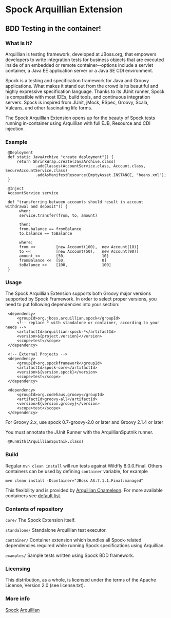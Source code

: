 # Spock Arquillian Extension 

## BDD Testing in the container!

### What is it?

Arquillian is testing framework, developed at JBoss.org, that empowers
developers to write integration tests for business objects that are executed
inside of an embedded or remote container--options include a servlet
container, a Java EE application server or a Java SE CDI environment.

Spock is a testing and specification framework for Java and Groovy applications. 
What makes it stand out from the crowd is its beautiful and highly expressive specification language. 
Thanks to its JUnit runner, Spock is compatible with most IDEs, build tools, and continuous integration servers. 
Spock is inspired from JUnit, jMock, RSpec, Groovy, Scala, Vulcans, and other fascinating life forms.

The Spock Arquillian Extension opens up for the beauty of Spock tests running in-container using Arquillian with 
full EJB, Resource and CDI injection.


### Example
```
 @Deployment
 def static JavaArchive "create deployment"() {
     return ShrinkWrap.create(JavaArchive.class)
             .addClasses(AccountService.class, Account.class, SecureAccountService.class)
             .addAsManifestResource(EmptyAsset.INSTANCE, "beans.xml");
 }
 
 @Inject 
 AccountService service
        
 def "transferring between accounts should result in account withdrawal and deposit"() {
      when:
      service.transfer(from, to, amount)
        
      then:
      from.balance == fromBalance
      to.balance == toBalance
        
      where:
      from <<         [new Account(100),  new Account(10)]
      to <<           [new Account(50),   new Account(90)]
      amount <<       [50,                10]
      fromBalance <<  [50,                0]
      toBalance <<    [100,               100]
 }
```
### Usage

The Spock Arquillian Extension supports both Groovy major versions supported
by Spock Framework. In order to select proper versions, you need to put
following dependencies into your <dependencies> section:
```
 <dependency>
     <groupId>org.jboss.arquillian.spock</groupId>
     <!-- replace * with standalone or container, according to your needs -->
     <artifactId>arquillian-spock-*</artifactId>
     <version>${project.version}</version>
     <scope>test</scope>
 </dependency>

 <!-- External Projects -->
 <dependency>
     <groupId>org.spockframework</groupId>
     <artifactId>spock-core</artifactId>
     <version>${version.spock}</version>
     <scope>test</scope>
 </dependency>

 <dependency>
     <groupId>org.codehaus.groovy</groupId>
     <artifactId>groovy-all</artifactId>
     <version>${version.groovy}</version>
     <scope>test</scope>
 </dependency>
```
For Groovy 2.x, use spock 0.7-groovy-2.0 or later and Groovy 2.1.4 or later

You must annotate the JUnit Runner with the ArquillianSputnik runner.
```
 @RunWith(ArquillianSputnik.class)
```

### Build

Regular `mvn clean install` will run tests against Wildfly 8.0.0.Final. Others containers can be used by defining `container` variable, for example
```
mvn clean install -Dcontainer="JBoss AS:7.1.1.Final:managed"
```

This flexibility and is provided by [Arquillian Chameleon](https://github.com/arquillian/arquillian-container-chameleon). For more available containers see [default list](https://github.com/arquillian/arquillian-container-chameleon/blob/1.0.0.Alpha6/src/main/resources/chameleon/default/containers.yaml).

### Contents of repository

 `core/`
	The Spock Extension itself.
   
 `standalone/`
 	Standalone Arquillian test executor.
 
 `container/`
 	Container extension which bundles all Spock-related dependencies required
 	while running Spock specifications using Arquillian.
 	
 `examples/`
	Sample tests written using Spock BDD framework.

### Licensing
 
 This distribution, as a whole, is licensed under the terms of the Apache
 License, Version 2.0 (see license.txt).
 

### More info

[Spock](http://spockframework.org/)
[Arquillian](http://jboss.org/arquillian/)
                             
